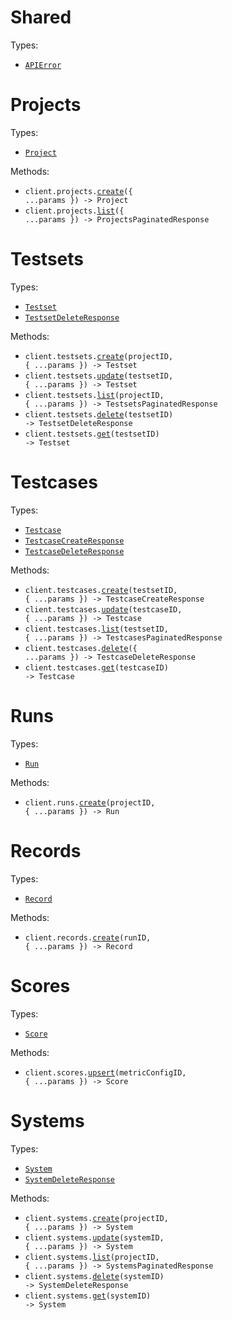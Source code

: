 # Shared

Types:

- <code><a href="./src/resources/shared.ts">APIError</a></code>

# Projects

Types:

- <code><a href="./src/resources/projects.ts">Project</a></code>

Methods:

- <code title="post /projects">client.projects.<a href="./src/resources/projects.ts">create</a>({ ...params }) -> Project</code>
- <code title="get /projects">client.projects.<a href="./src/resources/projects.ts">list</a>({ ...params }) -> ProjectsPaginatedResponse</code>

# Testsets

Types:

- <code><a href="./src/resources/testsets.ts">Testset</a></code>
- <code><a href="./src/resources/testsets.ts">TestsetDeleteResponse</a></code>

Methods:

- <code title="post /projects/{projectId}/testsets">client.testsets.<a href="./src/resources/testsets.ts">create</a>(projectID, { ...params }) -> Testset</code>
- <code title="patch /testsets/{testsetId}">client.testsets.<a href="./src/resources/testsets.ts">update</a>(testsetID, { ...params }) -> Testset</code>
- <code title="get /projects/{projectId}/testsets">client.testsets.<a href="./src/resources/testsets.ts">list</a>(projectID, { ...params }) -> TestsetsPaginatedResponse</code>
- <code title="delete /testsets/{testsetId}">client.testsets.<a href="./src/resources/testsets.ts">delete</a>(testsetID) -> TestsetDeleteResponse</code>
- <code title="get /testsets/{testsetId}">client.testsets.<a href="./src/resources/testsets.ts">get</a>(testsetID) -> Testset</code>

# Testcases

Types:

- <code><a href="./src/resources/testcases.ts">Testcase</a></code>
- <code><a href="./src/resources/testcases.ts">TestcaseCreateResponse</a></code>
- <code><a href="./src/resources/testcases.ts">TestcaseDeleteResponse</a></code>

Methods:

- <code title="post /testsets/{testsetId}/testcases">client.testcases.<a href="./src/resources/testcases.ts">create</a>(testsetID, { ...params }) -> TestcaseCreateResponse</code>
- <code title="put /testcases/{testcaseId}">client.testcases.<a href="./src/resources/testcases.ts">update</a>(testcaseID, { ...params }) -> Testcase</code>
- <code title="get /testsets/{testsetId}/testcases">client.testcases.<a href="./src/resources/testcases.ts">list</a>(testsetID, { ...params }) -> TestcasesPaginatedResponse</code>
- <code title="post /testcases/bulk-delete">client.testcases.<a href="./src/resources/testcases.ts">delete</a>({ ...params }) -> TestcaseDeleteResponse</code>
- <code title="get /testcases/{testcaseId}">client.testcases.<a href="./src/resources/testcases.ts">get</a>(testcaseID) -> Testcase</code>

# Runs

Types:

- <code><a href="./src/resources/runs.ts">Run</a></code>

Methods:

- <code title="post /projects/{projectId}/runs">client.runs.<a href="./src/resources/runs.ts">create</a>(projectID, { ...params }) -> Run</code>

# Records

Types:

- <code><a href="./src/resources/records.ts">Record</a></code>

Methods:

- <code title="post /runs/{runId}/records">client.records.<a href="./src/resources/records.ts">create</a>(runID, { ...params }) -> Record</code>

# Scores

Types:

- <code><a href="./src/resources/scores.ts">Score</a></code>

Methods:

- <code title="put /records/{recordId}/scores/{metricConfigId}">client.scores.<a href="./src/resources/scores.ts">upsert</a>(metricConfigID, { ...params }) -> Score</code>

# Systems

Types:

- <code><a href="./src/resources/systems.ts">System</a></code>
- <code><a href="./src/resources/systems.ts">SystemDeleteResponse</a></code>

Methods:

- <code title="post /projects/{projectId}/systems">client.systems.<a href="./src/resources/systems.ts">create</a>(projectID, { ...params }) -> System</code>
- <code title="patch /systems/{systemId}">client.systems.<a href="./src/resources/systems.ts">update</a>(systemID, { ...params }) -> System</code>
- <code title="get /projects/{projectId}/systems">client.systems.<a href="./src/resources/systems.ts">list</a>(projectID, { ...params }) -> SystemsPaginatedResponse</code>
- <code title="delete /systems/{systemId}">client.systems.<a href="./src/resources/systems.ts">delete</a>(systemID) -> SystemDeleteResponse</code>
- <code title="get /systems/{systemId}">client.systems.<a href="./src/resources/systems.ts">get</a>(systemID) -> System</code>
